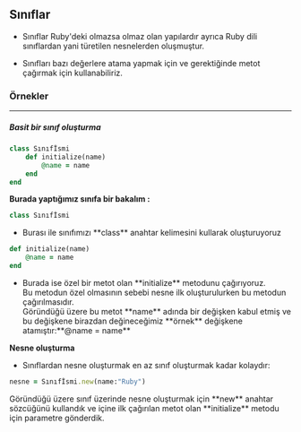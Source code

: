 ## Sınıflar

* Sınıflar Ruby'deki olmazsa olmaz olan yapılardır ayrıca Ruby dili sınıflardan yani türetilen nesnelerden oluşmuştur.

* Sınıfları bazı değerlere atama yapmak için ve gerektiğinde metot çağırmak için kullanabiliriz.

<h3>Örnekler</h3>
<hr width="100%" color="#7026E3" size="5">

<h5>Basit bir sınıf oluşturma</h5>

````ruby
class Sınıfİsmi
	def initialize(name)
		@name = name
	end
end
````

**Burada yaptığımız sınıfa bir bakalım :**

````ruby
class Sınıfİsmi 
````
* <p>Burası ile sınıfımızı **class** anahtar kelimesini kullarak oluşturuyoruz</p>

````ruby
def initialize(name)
	@name = name
end
````

* <p>Burada ise özel bir metot olan **initialize** metodunu çağırıyoruz.<br />Bu metodun özel olmasının sebebi nesne ilk oluşturulurken bu metodun çağırılmasıdır.<br />Göründüğü üzere bu metot **name** adında bir değişken kabul etmiş ve bu değişkene birazdan değineceğimiz **örnek** değişkene atamıştır:**@name = name**</p>

**Nesne oluşturma**
* Sınıflardan nesne oluşturmak en az sınıf oluşturmak kadar kolaydır:

````ruby
nesne = Sınıfİsmi.new(name:"Ruby")
````

<p>Göründüğü üzere sınıf üzerinde nesne oluşturmak için **new** anahtar sözcüğünü kullandık ve içine ilk çağırılan metot olan **initialize** metodu için parametre gönderdik.</p>